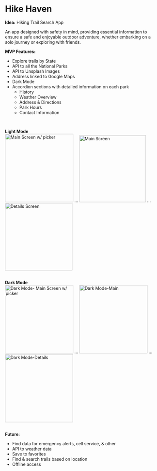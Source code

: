 # Hike Haven

**Idea:** Hiking Trail Search App

An app designed with safety in mind, providing essential information to ensure a safe and enjoyable outdoor adventure, whether embarking on a solo journey or exploring with friends.

**MVP Features:**
* Explore trails by State
* API to all the National Parks
* API to Unsplash Images
* Address linked to Google Maps
* Dark Mode 
* Accordion sections with detailed information on each park
    * History
    * Weather Overview
    * Address & Directions
    * Park Hours
    * Contact Information  
<br>

**Light Mode**
<br>
<img width="225" alt="Main Screen w/ picker" src="https://github.com/dianatduong/hikehaven/assets/14034457/973d7494-80ef-4054-aea5-78d9cad8acf8">
<span>...</span>
<img width="220" alt="Main Screen" src="https://github.com/dianatduong/hikehaven/assets/14034457/09df84d5-ab84-41a4-b58a-6dee721cbe65"> 
<span>...</span>
<img width="222" alt="Details Screen" src="https://github.com/dianatduong/hikehaven/assets/14034457/d7e70774-b0f5-4837-8e95-23930f20472b">
<br><br>

**Dark Mode**
<br>
<img width="225" alt="Dark Mode- Main Screen w/ picker" src="https://github.com/dianatduong/hikehaven/assets/14034457/f6250ed4-3022-4184-9a57-918877e397b3">
<span>...</span>
<img width="225" alt="Dark Mode-Main" src="https://github.com/dianatduong/hikehaven/assets/14034457/805c216a-a812-4c0d-a3ed-855b4dde5636">
<span>...</span>
<img width="224" alt="Dark Mode-Details" src="https://github.com/dianatduong/hikehaven/assets/14034457/bab38e03-69fb-4c5f-858c-7086d07ea494">
<br>
<br>

**Future:**
* Find data for emergency alerts, cell service, & other 
* API to weather data
* Save to favorites
* Find & search trails based on location
* Offline access

